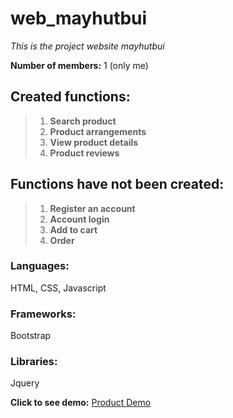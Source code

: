 # web_mayhutbui
*This is the project website mayhutbui*

**Number of members:** 1 (only me)

## Created functions:
> 1. **Search product**
> 2. **Product arrangements**
> 3. **View product details**
> 4. **Product reviews**
## Functions have not been created:
> 1. **Register an account**
> 2. **Account login**
> 3. **Add to cart**
> 4. **Order**

### Languages:
HTML, CSS, Javascript
### Frameworks:
Bootstrap
### Libraries:
Jquery

**Click to see demo:** [Product Demo](https://doananhtin4010.github.io/web_mayhutbui/html/trangchu.html)
